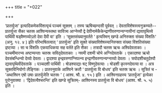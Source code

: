 +++
title = "+022"

+++


‘प्रातर्युजा' इत्यादिकमेकविंशत्यृचं पञ्चमं सूक्तम् । तस्य ऋषिच्छन्दसी पूर्ववत् । देवताविशेषस्त्वनुक्रम्यते-- प्रातर्युजा सैका चतस्र आश्विन्यस्तथा सावित्र्य आग्नेय्यौ द्वे देवीनामेकैकेन्द्राणीवरुणान्यग्नायीनां द्यावापृथिव्ये पार्थिवी षड्वैष्णव्योऽतो देवा दैवी वा' इति । ‘सूक्तसंख्यानुवर्तते ' इत्यस्मिन् खण्डे अनिरुक्ता संख्या विंशतिः' (अनु. १२. ४ ) इति परिभाषितत्वात् ‘ प्रातर्युजा' इति सूक्ते संख्याविशेषस्यानिरुक्ता संख्या विंशतिसंख्या द्रष्टव्या । सा च विंशतिः एकयाधिकया सह वर्तते इति सैका । तत्रादौ चतस्र ऋचः अश्विदेवताकाः । पञ्चमीमारभ्य अष्टम्यन्ताः चतस्रः सवितृदेवताकाः । नवमी दशमी चोभे अग्निदेवताके । एकादश्या ऋचो देवसंबन्धिन्यो देव्यो देवताः । द्वादश्या इन्द्रवरुणाग्निपत्न्य इन्द्राणीवरुणान्यग्नाय्यो देवताः । त्रयोदशीचतुर्दश्यौ द्यावापृथिवीदेवताके । पञ्चदशी पार्थिवी । षोडश्याद्याः षट् विष्णुदेवत्याः । षोडशी कृत्स्नदेवत्या वा । अत्र सूक्तविनियोगो लैङ्गिकः । प्रातरनुवाके आश्विने क्रतौ ‘ प्रातर्युजा वि बोधय' इति चतस्र ऋचः । सूत्रितं च - ’अथाश्विन एषो उषाः प्रातर्युजेति चतस्रः ' ( आश्व. श्रौ. ४. १५ ) इति । आश्विनग्रहस्य ‘प्रातर्युजा' इत्येका पुरोनुवाक्या । ‘द्विदेवत्यैश्चरन्ति' इति खण्डे सूत्रितम्- आश्विनस्य प्रातर्युजा वि बोधय' (आश्व. श्रौ. ५. ५) इति ।